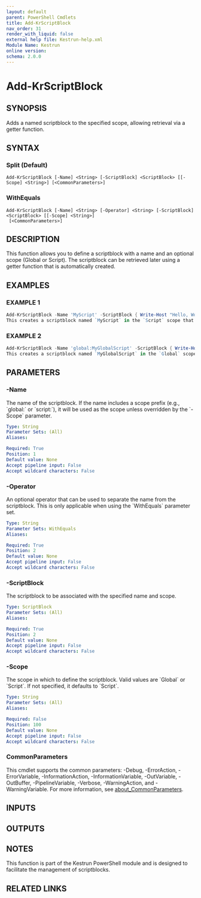 ```yaml
---
layout: default
parent: PowerShell Cmdlets
title: Add-KrScriptBlock
nav_order: 31
render_with_liquid: false
external help file: Kestrun-help.xml
Module Name: Kestrun
online version:
schema: 2.0.0
---
```


# Add-KrScriptBlock

## SYNOPSIS
Adds a named scriptblock to the specified scope, allowing retrieval via a getter function.

## SYNTAX

### Split (Default)
```
Add-KrScriptBlock [-Name] <String> [-ScriptBlock] <ScriptBlock> [[-Scope] <String>] [<CommonParameters>]
```

### WithEquals
```
Add-KrScriptBlock [-Name] <String> [-Operator] <String> [-ScriptBlock] <ScriptBlock> [[-Scope] <String>]
 [<CommonParameters>]
```

## DESCRIPTION
This function allows you to define a scriptblock with a name and an optional scope (Global or Script).
The scriptblock can be retrieved later using a getter function that is automatically created.

## EXAMPLES

### EXAMPLE 1
```powershell
Add-KrScriptBlock -Name 'MyScript' -ScriptBlock { Write-Host "Hello, World!" }
This creates a scriptblock named `MyScript` in the `Script` scope that writes "Hello, World!" to the console.
```

### EXAMPLE 2
```powershell
Add-KrScriptBlock -Name 'global:MyGlobalScript' -ScriptBlock { Write-Host "Hello from Global!" } -Scope Global
This creates a scriptblock named `MyGlobalScript` in the `Global` scope that writes "Hello from Global!" to the console.
```

## PARAMETERS

### -Name
The name of the scriptblock.
If the name includes a scope prefix (e.g., \`global:\` or \`script:\`), it will be used as the scope unless overridden by the \`-Scope\` parameter.

```yaml
Type: String
Parameter Sets: (All)
Aliases:

Required: True
Position: 1
Default value: None
Accept pipeline input: False
Accept wildcard characters: False
```

### -Operator
An optional operator that can be used to separate the name from the scriptblock.
This is only applicable when using the \`WithEquals\` parameter set.

```yaml
Type: String
Parameter Sets: WithEquals
Aliases:

Required: True
Position: 2
Default value: None
Accept pipeline input: False
Accept wildcard characters: False
```

### -ScriptBlock
The scriptblock to be associated with the specified name and scope.

```yaml
Type: ScriptBlock
Parameter Sets: (All)
Aliases:

Required: True
Position: 2
Default value: None
Accept pipeline input: False
Accept wildcard characters: False
```

### -Scope
The scope in which to define the scriptblock.
Valid values are \`Global\` or \`Script\`.
If not specified, it defaults to \`Script\`.

```yaml
Type: String
Parameter Sets: (All)
Aliases:

Required: False
Position: 100
Default value: None
Accept pipeline input: False
Accept wildcard characters: False
```

### CommonParameters
This cmdlet supports the common parameters: -Debug, -ErrorAction, -ErrorVariable, -InformationAction, -InformationVariable, -OutVariable, -OutBuffer, -PipelineVariable, -Verbose, -WarningAction, and -WarningVariable. For more information, see [about_CommonParameters](http://go.microsoft.com/fwlink/?LinkID=113216).

## INPUTS

## OUTPUTS

## NOTES
This function is part of the Kestrun PowerShell module and is designed to facilitate the management of scriptblocks.

## RELATED LINKS
